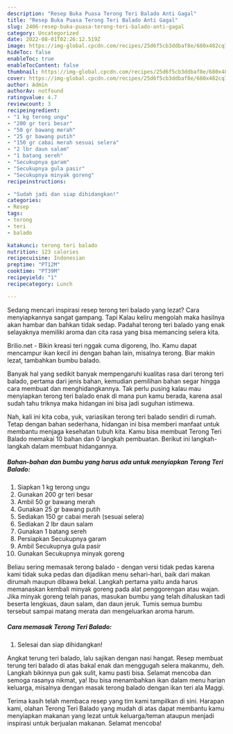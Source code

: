 ```yaml
---
description: "Resep Buka Puasa Terong Teri Balado Anti Gagal"
title: "Resep Buka Puasa Terong Teri Balado Anti Gagal"
slug: 2406-resep-buka-puasa-terong-teri-balado-anti-gagal
category: Uncategorized
date: 2022-08-01T02:26:12.519Z
image: https://img-global.cpcdn.com/recipes/25d6f5cb3ddbaf8e/680x482cq70/terong-teri-balado-foto-resep-utama.jpg
hideToc: false
enableToc: true
enableTocContent: false
thumbnail: https://img-global.cpcdn.com/recipes/25d6f5cb3ddbaf8e/680x482cq70/terong-teri-balado-foto-resep-utama.jpg
cover: https://img-global.cpcdn.com/recipes/25d6f5cb3ddbaf8e/680x482cq70/terong-teri-balado-foto-resep-utama.jpg
author: Admin
authorAv: notfound
ratingvalue: 4.7
reviewcount: 3
recipeingredient:
- "1 kg terong ungu"
- "200 gr teri besar"
- "50 gr bawang merah"
- "25 gr bawang putih"
- "150 gr cabai merah sesuai selera"
- "2 lbr daun salam"
- "1 batang sereh"
- "Secukupnya garam"
- "Secukupnya gula pasir"
- "Secukupnya minyak goreng"
recipeinstructions:

- "Sudah jadi dan siap dihidangkan!"
categories:
- Resep
tags:
- terong
- teri
- balado

katakunci: terong teri balado 
nutrition: 123 calories
recipecuisine: Indonesian
preptime: "PT12M"
cooktime: "PT39M"
recipeyield: "1"
recipecategory: Lunch

---
```



Sedang mencari inspirasi resep terong teri balado yang lezat? Cara menyiapkannya sangat gampang. Tapi Kalau keliru mengolah maka hasilnya akan hambar dan bahkan tidak sedap. Padahal terong teri balado yang enak selayaknya memiliki aroma dan cita rasa yang bisa memancing selera kita.


Brilio.net - Bikin kreasi teri nggak cuma digoreng, lho. Kamu dapat mencampur ikan kecil ini dengan bahan lain, misalnya terong. Biar makin lezat, tambahkan bumbu balado.

Banyak hal yang sedikit banyak mempengaruhi kualitas rasa dari terong teri balado, pertama dari jenis bahan, kemudian pemilihan bahan segar hingga cara membuat dan menghidangkannya. Tak perlu pusing kalau mau menyiapkan terong teri balado enak di mana pun kamu berada, karena asal sudah tahu triknya maka hidangan ini bisa jadi suguhan istimewa.


Nah, kali ini kita coba, yuk, variasikan terong teri balado sendiri di rumah. Tetap dengan bahan sederhana, hidangan ini bisa memberi manfaat untuk membantu menjaga kesehatan tubuh kita. Kamu bisa membuat Terong Teri Balado memakai 10 bahan dan 0 langkah pembuatan. Berikut ini langkah-langkah dalam membuat hidangannya.

<!--inarticleads1-->

##### Bahan-bahan dan bumbu yang harus ada untuk menyiapkan Terong Teri Balado:

1. Siapkan 1 kg terong ungu
1. Gunakan 200 gr teri besar
1. Ambil 50 gr bawang merah
1. Gunakan 25 gr bawang putih
1. Sediakan 150 gr cabai merah (sesuai selera)
1. Sediakan 2 lbr daun salam
1. Gunakan 1 batang sereh
1. Persiapkan Secukupnya garam
1. Ambil Secukupnya gula pasir
1. Gunakan Secukupnya minyak goreng


Beliau sering memasak terong balado - dengan versi tidak pedas karena kami tidak suka pedas dan dijadikan menu sehari-hari, baik dari makan dirumah maupun dibawa bekal. Langkah pertama yaitu anda harus memanaskan kembali minyak goreng pada alat penggorengan atau wajan. Jika minyak goreng telah panas, masukan bumbu yang telah dihaluskan tadi beserta lengkuas, daun salam, dan daun jeruk. Tumis semua bumbu tersebut sampai matang merata dan mengeluarkan aroma harum. 

<!--inarticleads2-->

##### Cara memasak Terong Teri Balado:


1. Selesai dan siap dihidangkan!

Angkat terung teri balado, lalu sajikan dengan nasi hangat. Resep membuat terung teri balado di atas bakal enak dan menggugah selera makanmu, deh. Langkah bikinnya pun gak sulit, kamu pasti bisa. Selamat mencoba dan semoga rasanya nikmat, ya! Ibu bisa menambahkan ikan dalam menu harian keluarga, misalnya dengan masak terong balado dengan ikan teri ala Maggi. 

Terima kasih telah membaca resep yang tim kami tampilkan di sini. Harapan kami, olahan Terong Teri Balado yang mudah di atas dapat membantu kamu menyiapkan makanan yang lezat untuk keluarga/teman ataupun menjadi inspirasi untuk berjualan makanan. Selamat mencoba!

